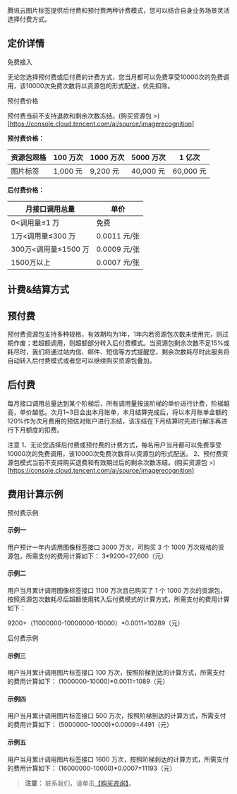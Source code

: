 腾讯云图片标签提供后付费和预付费两种计费模式，您可以结合自身业务场景灵活选择付费方式。

## 定价详情

免费接入

无论您选择预付费或后付费的计费方式，您当月都可以免费享受10000次的免费调用，该10000次免费次数将以资源包的形式配送，优先扣除。

预付费价格

预付费当前不支持退款和剩余次数冻结。(购买资源包 >) [https://console.cloud.tencent.com/ai/source/imagerecognition]


**预付费价格：**

| 资源包规格 | 100 万次 | 1000 万次 | 5000 万次 | 1 亿次 |
| ------ | ----------- | ------------ | ------------ | --------- |
| 图片标签 | 1,000 元      | 9,200 元        | 40,000 元      | 60,000 元    |


**后付费价格：**

| 月接口调用总量    | 单价        |
| ---------- | --------- |
| 0<调用量≤1 万       | 免费        |
| 1万<调用量≤300 万    | 0.0011 元/张 |
| 300万<调用量≤1500 万 | 0.0009 元/张 |
| 1500万以上    | 0.0007 元/张 |

## 计费&结算方式

## 预付费

预付费资源包支持多种规格，有效期均为1年，1年内若资源包次数未使用完，则过期作废；若超额调用，则超额部分转入后付费模式。当资源包剩余次数不足15%或耗尽时，我们将通过站内信、邮件、短信等方式提醒您，剩余次数耗尽时此服务将自动转入后付费模式或者您可以继续购买资源包叠加。

## 后付费

每月接口调用总量达到某个阶梯后，所有调用量按该阶梯的单价进行计费，阶梯越高，单价越低。次月1~3日会出本月账单，本月结算完成后，将以本月账单金额的120%作为次月费用的预估对账户进行冻结，该冻结在下月结算时先进行解冻再进行下月额度的扣费。

注意
1、无论您选择后付费或预付费的计费方式，每名用户当月都可以免费享受10000次的免费调用，该10000次免费次数将以资源包的形式配送。
2、预付费资源包模式当前不支持购买退费和有效期过后的剩余次数冻结。(购买资源包 >) [https://console.cloud.tencent.com/ai/source/imagerecognition]


## 费用计算示例

预付费示例

#### 示例一
用户预计一年内调用图像标签接口 3000 万次，可购买 3 个 1000 万次规格的资源包，所需支付的费用计算如下：
3\*9200=27,600（元）

#### 示例二
用户当月累计调用图像标签接口 1100 万次且已购买了 1 个 1000 万次的资源包，按照资源包次数耗尽后超额使用转入后付费模式的计算方式，所需支付的费用计算如下：

9200+（11000000-10000000-10000）\*0.0011=10289（元）

后付费示例

#### 示例三
用户当月累计调用图片标签接口 100 万次，按照阶梯到达的计算方式，所需支付的费用计算如下：
(1000000-10000)\*0.0011=1089（元）

#### 示例四
用户当月累计调用图片标签接口 500 万次，按照阶梯到达的计算方式，所需支付的费用计算如下：
(5000000-10000)\*0.0009=4491（元）

#### 示例五
用户当月累计调用图片标签接口 1600 万次，按照阶梯到达的计算方式，所需支付的费用计算如下：
(16000000-10000)\*0.0007=11193（元）


>**注意：**
> 联系我们，请单击[【购买咨询】](https://cloud.tencent.com/about/connect)。


